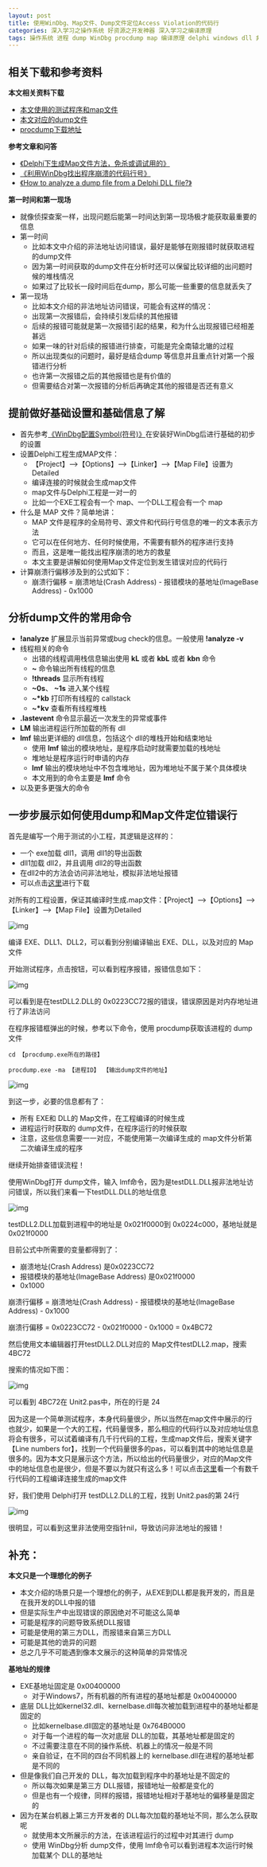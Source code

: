 ```yaml
---
layout: post
title: 使用WinDbg、Map文件、Dump文件定位Access Violation的代码行
categories: 深入学习之操作系统 好资源之开发神器 深入学习之编译原理
tags: 操作系统 进程 dump WinDbg procdump map 编译原理 delphi windows dll 非法地址 堆 栈 内存
---
```


## 相关下载和参考资料

**本文相关资料下载**

* [本文使用的测试程序和map文件](../download/20160715/ViolationAddress.zip)
* [本文对应的dump文件](../download/20160715/test.zip)
* [procdump下载地址](../download/20160715/procdump.zip)

**参考文章和问答**

* [《Delphi下生成Map文件方法，免杀或调试用的》](http://www.ej38.com/showinfo/delphi-134184.html)
* [《利用WinDbg找出程序崩溃的代码行号》](http://www.cctry.com/forum.php?mod=viewthread&tid=41078&fromuid=1817)
* [《How to analyze a dump file from a Delphi DLL file?》](http://stackoverflow.com/questions/1237988/how-to-analyze-a-dump-file-from-a-delphi-dll-file)

**第一时间和第一现场**

* 就像侦探查案一样，出现问题后能第一时间达到第一现场极才能获取最重要的信息
* 第一时间
  * 比如本文中介绍的非法地址访问错误，最好是能够在刚报错时就获取进程的dump文件
  * 因为第一时间获取的dump文件在分析时还可以保留比较详细的出问题时候的堆栈情况
  * 如果过了比较长一段时间后在dump，那么可能一些重要的信息就丢失了
* 第一现场
  * 比如本文介绍的非法地址访问错误，可能会有这样的情况：
  * 出现第一次报错后，会持续引发后续的其他报错
  * 后续的报错可能就是第一次报错引起的结果，和为什么出现报错已经相差甚远
  * 如果一味的针对后续的报错进行排查，可能是完全南辕北辙的过程
  * 所以出现类似的问题时，最好是结合dump 等信息并且重点针对第一个报错进行分析
  * 也许第一次报错之后的其他报错也是有价值的
  * 但需要结合对第一次报错的分析后再确定其他的报错是否还有意义

## 提前做好基础设置和基础信息了解

* 首先参考[《WinDbg配置Symbol(符号)》](http://www.xumenger.com/windbg-symbol-20160521/)在安装好WinDbg后进行基础的初步的设置
* 设置Delphi工程生成MAP文件：
  * 【Project】-->【Options】-->【Linker】-->【Map File】设置为Detailed
  * 编译连接的时候就会生成map文件
  * map文件与Delphi工程是一对一的
  * 比如一个EXE工程会有一个 map、一个DLL工程会有一个 map
* 什么是 MAP 文件？简单地讲：
  * MAP 文件是程序的全局符号、源文件和代码行号信息的唯一的文本表示方法
  * 它可以在任何地方、任何时候使用，不需要有额外的程序进行支持
  * 而且，这是唯一能找出程序崩溃的地方的救星
  * 本文主要是讲解如何使用Map文件定位到发生错误对应的代码行
* 计算崩溃行偏移涉及到的公式如下：
  * 崩溃行偏移 = 崩溃地址(Crash Address) - 报错模块的基地址(ImageBase Address) - 0x1000

## 分析dump文件的常用命令

* **!analyze** 扩展显示当前异常或bug check的信息。一般使用 **!analyze -v**
* 线程相关的命令
  * 出错的线程调用栈信息输出使用 **kL** 或者 **kbL** 或者 **kbn** 命令
  * **~** 命令输出所有线程的信息
  * **!threads** 显示所有线程
  * **~0s**、 **~1s** 进入某个线程
  * **~\*kb** 打印所有线程的 callstack
  * **~\*kv** 查看所有线程堆栈
* **.lastevent** 命令显示最近一次发生的异常或事件
* **LM** 输出进程运行所加载的所有 dll
* **lmf** 输出更详细的 dll信息，包括这个 dll的堆栈开始和结束地址
  * 使用 **lmf** 输出的模块地址，是程序启动时就需要加载的栈地址
  * 堆地址是程序运行时申请的内存
  * **lmf** 输出的模块地址中不包含堆地址，因为堆地址不属于某个具体模块
  * 本文用到的命令主要是 **lmf** 命令
* 以及更多更强大的命令

## 一步步展示如何使用dump和Map文件定位错误行

首先是编写一个用于测试的小工程，其逻辑是这样的：

* 一个 exe加载 dll1，调用 dll1的导出函数
* dll1加载 dll2，并且调用 dll2的导出函数
* 在dll2中的方法会访问非法地址，模拟非法地址报错
* 可以点击[这里](../download/20160715/ViolationAddress.zip)进行下载

对所有的工程设置，保证其编译时生成.map文件：【Project】-->【Options】-->【Linker】-->【Map File】设置为Detailed

![img](../media/image/2016-07-15/01.png)

编译  EXE、DLL1、DLL2，可以看到分别编译输出 EXE、DLL，以及对应的 Map文件

开始测试程序，点击按钮，可以看到程序报错，报错信息如下：

![img](../media/image/2016-07-15/02.png)

可以看到是在testDLL2.DLL的 0x0223CC72报的错误，错误原因是对内存地址进行了非法访问

在程序报错框弹出的时候，参考以下命令，使用 procdump获取该进程的 dump文件

```
cd 【procdump.exe所在的路径】

procdump.exe -ma 【进程ID】 【输出dump文件的地址】
```

![img](../media/image/2016-07-15/03.png)

到这一步，必要的信息都有了：

* 所有 EXE和 DLL的 Map文件，在工程编译的时候生成
* 进程运行时获取的 dump文件，在程序运行的时候获取
* 注意，这些信息需要一一对应，不能使用第一次编译生成的 map文件分析第二次编译生成的程序

继续开始排查错误流程！

使用WinDbg打开 dump文件，输入 lmf命令，因为是testDLL.DLL报非法地址访问错误，所以我们来看一下testDLL.DLL的地址信息

![img](../media/image/2016-07-15/04.png)

testDLL2.DLL加载到进程中的地址是 0x021f0000到 0x0224c000，基地址就是 0x021f0000

目前公式中所需要的变量都得到了：

* 崩溃地址(Crash Address) 是0x0223CC72
* 报错模块的基地址(ImageBase Address) 是0x021f0000
* 0x1000

崩溃行偏移 = 崩溃地址(Crash Address) - 报错模块的基地址(ImageBase Address) - 0x1000

崩溃行偏移 = 0x0223CC72 - 0x021f0000 - 0x1000 = 0x4BC72

然后使用文本编辑器打开testDLL2.DLL对应的 Map文件testDLL2.map，搜索 4BC72

搜索的情况如下图：

![img](../media/image/2016-07-15/05.png)

可以看到 4BC72在 Unit2.pas中，所在的行是 24

因为这是一个简单测试程序，本身代码量很少，所以当然在map文件中展示的行也就少，如果是一个大的工程，代码量很多，那么相应的代码行以及对应地址信息将会有很多，可以试着编译有几千行代码的工程，生成map文件后，搜索关键字【Line numbers for】，找到一个代码量很多的pas，可以看到其中的地址信息是很多的。因为本文只是展示这个方法，所以给出的代码量很少，对应的Map文件中的地址信息也是很少，但是不要以为就只有这么多！可以点击[这里](../download/20160715/unishbondtask.zip)看一个有数千行代码的工程编译连接生成的map文件

好，我们使用 Delphi打开 testDLL2.DLL的工程，找到 Unit2.pas的第 24行

![img](../media/image/2016-07-15/06.png)

很明显，可以看到这里非法使用空指针nil，导致访问非法地址的报错！

## 补充：

**本文只是一个理想化的例子**

* 本文介绍的场景只是一个理想化的例子，从EXE到DLL都是我开发的，而且是在我开发的DLL中报的错
* 但是实际生产中出现错误的原因绝对不可能这么简单
* 可能是程序的问题导致系统DLL报错
* 可能是使用的第三方DLL，而报错来自第三方DLL
* 可能是其他的诡异的问题
* 总之几乎不可能遇到像本文展示的这种简单的异常情况

**基地址的规律**

* EXE基地址固定是 0x00400000
  * 对于Windows7，所有机器的所有进程的基地址都是 0x00400000
* 底层 DLL比如kernel32.dll、kernelbase.dll每次被加载到进程中的基地址都是固定的
  * 比如kernelbase.dll固定的基地址是 0x764B0000
  * 对于每一个进程的每一次对底层 DLL的加载，其基地址都是固定的
  * 不过需要注意在不同的操作系统、机器上的情况一般是不同
  * 亲自验证，在不同的四台不同机器上的 kernelbase.dll在进程的基地址都是不同的
* 但是像我们自己开发的 DLL，每次加载到程序中的基地址是不固定的
  * 所以每次如果是第三方 DLL报错，报错地址一般都是变化的
  * 但是也有一个规律，同样的报错，报错地址相对于基地址的偏移量是固定的
* 因为在某台机器上第三方开发者的 DLL每次加载的基地址不同，那么怎么获取呢
  * 就使用本文所展示的方法，在该进程运行的过程中对其进行 dump
  * 使用 WinDbg分析 dump文件，使用 lmf命令可以看到进程本次运行时候加载某个 DLL的基地址
